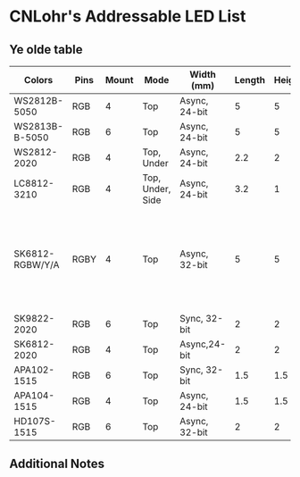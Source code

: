 # CNLohr's Addressable LED List

## Ye olde table

|Colors|Pins|Mount|Mode|Width (mm)|Length|Height|PWM (kHz)|Current (mA)|Spec vmin|Spec vmax|Tested vmin|Have Used|Notes|Provider|Datasheet|?|
|---|---|---|---|---|---|---|---|---|---|---|---|---|---|---|---|---|
|WS2812B-5050|RGB|4|Top|Async, 24-bit|5|5|1.57|0.4||3.5|5.3|3|CNLohr||LCSC|[Link](https://github.com/cnlohr/addressable_leds/blob/master/WS2812B/WS2812B.pdf)|
|WS2813B-B-5050|RGB|6|Top|Async, 24-bit|5|5|1.65|2|50|3.5|5.3|3|CNLohr||LCSC|[Link](https://github.com/cnlohr/addressable_leds/blob/master/WS2813B-B/Worldsemi-WS2813B-B_C114592.pdf)|
|WS2812-2020|RGB|4|Top, Under|Async, 24-bit|2.2|2|0.84|2||3.7|5.3||||Aliexpress|[Link](https://github.com/cnlohr/addressable_leds/blob/master/WS2812B-2020/WS2812-2020_V1.0_EN.pdf)|
|LC8812-3210|RGB|4|Top, Under, Side|Async, 24-bit|3.2|1|1.5|1.2|60|3.5|5.3|3.3|CNLohr|Green Gamut Decent|SZ LED COLOR|[Link](https://github.com/cnlohr/addressable_leds/blob/master/LC8812-3210/LC8812B-3210_LED.pdf)|
|SK6812-RGBW/Y/A|RGBY|4|Top|Async, 32-bit|5|5|1.6|1.2|100|3.5|5.3|3|CNLohr|Also has Amber and Yellow variants (Custom order MOQ 1k)|SZ LED COLOR|[Link](https://github.com/cnlohr/addressable_leds/blob/master/SK6812RGBW/p2757_SK6812RGBW_REV01.pdf)|
|SK9822-2020|RGB|6|Top|Sync, 32-bit|2|2|.65|4|60|3.7|5.5|||||(tolink)|
|SK6812-2020|RGB|4|Top|Async,24-bit|2|2|.6|1.2||||||||(tolink)|
|APA102-1515|RGB|6|Top|Sync, 32-bit|1.5|1.5|0.9|||4.5|5.5|||Has Global|Aliexpress|[Link](https://github.com/cnlohr/addressable_leds/blob/master/APA102-1515/apa102-1515.pdf)|
|APA104-1515|RGB|4|Top|Async, 24-bit|1.5|1.5|0.75||15|3.8|5.5|||||[Link](https://github.com/cnlohr/addressable_leds/blob/master/APA102-1515/apa102-1515.pdf)|
|HD107S-1515|RGB|6|Top|Async, 32-bit|2|2||27|50||5.3|||||(tolink)|

## Additional Notes

